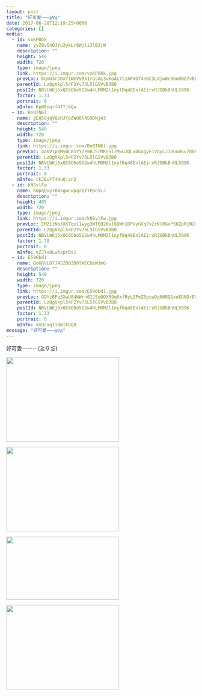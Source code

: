 ```yaml
---
layout: post
title: "好可愛⋯⋯⋯≧∇≦" 
date: 2017-06-28T12:19:25+0000 
categories: [] 
media:
  - id: vxKPDbk
    name: yyZ8vG4OJYu3ykLr6Wjli3lBJjW
    description: ""   
    height: 540
    width: 720
    type: image/jpeg
    link: https://i.imgur.com/vxKPDbk.jpg
    prevLoc: 6qmG3rJOxYiWmVVRk1rosAL3vKoAL7tzAP4G74n6C3LXjw0rOGuRNQ7vRDR4tOxL1xykWmsqAGMWrg4NS8Nxkkn4vRfPQpwXAxZlHvVBrwkgLYSRLZwrkROmCvX9xkDxMlHjvMM6186MtD5ArO86LPHPY9KYVwQWfy35RyzxW9C5QQJE2DXrSV10MLL2G2HNv3v9m67OF24XjnN7gQt2Pm19P5zVSo0YEDkpq1TOn7BA7OoMSnN496pJZvS9N496oLWEhmG
    parentId: LzQgVkpl54F2Yv75L5lGSVvB3B0
    postId: NBVLWKj5xQC6O6o5G2w4hLMOM2l1nyfBq48EnlAEirxRJGBkBnUL599K
    factor: 1.33
    portrait: 0
    mInfo: KpW9nqrf4fYjkQa
  - id: Bn8TN6l
    name: gEA59jqVQzHJYpZWO6l4S9DNj43
    description: ""   
    height: 540
    width: 720
    type: image/jpeg
    link: https://i.imgur.com/Bn8TN6l.jpg
    prevLoc: 4okV1p0MvWC85YYZPmBJSrMK5nlrMwuJQLxDGxgyF1VqyLJ3pGu06v780R0Efy1K81ArZXtxAgz2q3jrul5J9GNJYOfvLx12OGyjhvow9zV8m7FKYgnXZpjBIg13oLD4Y4H5zpA1G8XzHpJA8K3MVzI39g8opl5wupz5BpOyoNTXvvyNMJnOs7QY9553REhrYP5g2wGjfyRoolE3D6sX8DPk9Z32CQ2EG0EOA6i8nLo9780OsjnwPpZXz9fL1Gp542YQHNp
    parentId: LzQgVkpl54F2Yv75L5lGSVvB3B0
    postId: NBVLWKj5xQC6O6o5G2w4hLMOM2l1nyfBq48EnlAEirxRJGBkBnUL599K
    factor: 1.33
    portrait: 0
    mInfo: tkJEuY74HuQjzn2
  - id: kNSvlFw
    name: 8NpqDvy7B4sgwLwpq2QYTPpn5LJ
    description: ""   
    height: 405
    width: 720
    type: image/jpeg
    link: https://i.imgur.com/kNSvlFw.jpg
    prevLoc: EMZ1zNo3XKTqx11wyg3WT6Q2Kvl6QWh1DPVyGVq7s2rKlRGxP5HZpRjNZvRYt7vEJBQZDDC61Km8BllZTVzVyP5zWGFzlBlOQPmKILyKX5zEP9HlGY4X8k6lSz4771MOVVFV5Eo0zJxLUkgK7V4PRWF5OzmqzxwLUYRw62l44puo4BQOm6r1Um5l78DK8kTXJlgljnM0S2QB520OqgfKVW6zZkoRC249r5XVQ6TVDZ6xY9q1hyq0DPBxoLfNw73gWQBjTnj26X
    parentId: LzQgVkpl54F2Yv75L5lGSVvB3B0
    postId: NBVLWKj5xQC6O6o5G2w4hLMOM2l1nyfBq48EnlAEirxRJGBkBnUL599K
    factor: 1.78
    portrait: 0
    mInfo: mZJlxQLw5sprDs1
  - id: E596bd1
    name: DoGRVLO7J4SZO03DOlWECDzWJmG
    description: ""   
    height: 540
    width: 720
    type: image/jpeg
    link: https://i.imgur.com/E596bd1.jpg
    prevLoc: GOYzBPq3XwU84WWrn01JSq0OX59q0xfRyLZPmZ5pcwOq06RQ1xuEGNDrE0EQTXrgAr5kyluE398yPNKrCVojkOmYgXtPkRRnYZ7psqQBo48NyzuojAn1Rzy8SQ3vLR3g0qF3LX4k74RqTNP17RXpOoT2nW9X2G1NfO0jxOJ36XIj11A7QXqEhAQx1RRrJNh32V9RzZ0qT9y8M1REN0uxzr4kJmOJhJgnqOEZj6H9nBOl79DWTrzYZqWzBKiMAjXY9gOmCNZ
    parentId: LzQgVkpl54F2Yv75L5lGSVvB3B0
    postId: NBVLWKj5xQC6O6o5G2w4hLMOM2l1nyfBq48EnlAEirxRJGBkBnUL599K
    factor: 1.33
    portrait: 0
    mInfo: dxQcxqIiNNIkGQ0
message: "好可愛⋯⋯⋯≧∇≦"
---
```


好可愛⋯⋯⋯(≧∇≦)


[//]: #media:  
<a href="https://i.imgur.com/vxKPDbk.jpg"><img src="https://i.imgur.com/vxKPDbk.jpg" height="225" width="300" /></a> 
  

<a href="https://i.imgur.com/Bn8TN6l.jpg"><img src="https://i.imgur.com/Bn8TN6l.jpg" height="225" width="300" /></a> 
  

<a href="https://i.imgur.com/kNSvlFw.jpg"><img src="https://i.imgur.com/kNSvlFw.jpg" height="168" width="300" /></a> 
  

<a href="https://i.imgur.com/E596bd1.jpg"><img src="https://i.imgur.com/E596bd1.jpg" height="225" width="300" /></a> 
 
